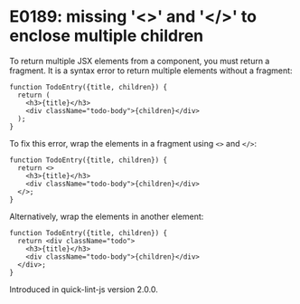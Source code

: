 # E0189: missing '&lt;>' and '&lt;/>' to enclose multiple children

To return multiple JSX elements from a component, you must return a fragment. It
is a syntax error to return multiple elements without a fragment:

    function TodoEntry({title, children}) {
      return (
        <h3>{title}</h3>
        <div className="todo-body">{children}</div>
      );
    }

To fix this error, wrap the elements in a fragment using `<>` and `</>`:

    function TodoEntry({title, children}) {
      return <>
        <h3>{title}</h3>
        <div className="todo-body">{children}</div>
      </>;
    }

Alternatively, wrap the elements in another element:

    function TodoEntry({title, children}) {
      return <div className="todo">
        <h3>{title}</h3>
        <div className="todo-body">{children}</div>
      </div>;
    }

Introduced in quick-lint-js version 2.0.0.
